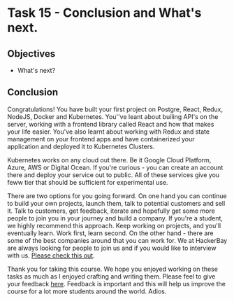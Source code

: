 # Task 15 - Conclusion and What's next. 

## Objectives

- What's next? 

## Conclusion

Congratulations! You have built your first project on Postgre, React, Redux, NodeJS, Docker and Kubernetes. You''ve leant about builing API's on the server, working with a frontend library called React and how that makes your life easier. You've also learnt about working with Redux and state management on your frontend apps and have containerized your application and deployed it to Kubernetes Clusters. 

Kubernetes works on any cloud out there. Be it Google Cloud Platform, Azure, AWS or Digital Ocean. If you're curious - you can create an account there and deploy your service out to public. All of these services give you feww tier that should be sufficient for experimental use. 

There are two options for you going forward. On one hand you can continue to build your own projects, launch them, talk to potential customers and sell it. Talk to customers, get feedback, iterate and hopefully get some more people to join you in your journey and build a company. If you're a student, we highly recommend this approach. Keep working on projects, and you'll eventually learn. Work first, learn second. On the other hand - there are some of the best companies around that you can work for. We at HackerBay are always looking for people to join us and if you would like to interview with us. [Please check this out](https://github.com/hackerbay/interview). 

Thank you for taking this course. We hope you enjoyed working on these tasks as much as I enjoyed crafting and writing them. Please feel to give your feedback [here](https://docs.google.com/forms/u/3/d/e/1FAIpQLSdFSk86fsSIyfehHXN2vWfXq9ed3CcLjKs6B6r2OUCbDflCpQ/viewform). Feedback is important and this will help us improve the course for a lot more students around the world. Adios. 




